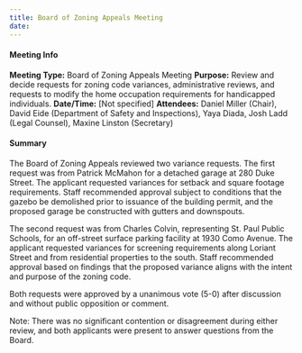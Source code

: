 ```yaml
---
title: Board of Zoning Appeals Meeting
date: 
---
```

#### Meeting Info
**Meeting Type:** Board of Zoning Appeals Meeting
**Purpose:** Review and decide requests for zoning code variances, administrative reviews, and requests to modify the home occupation requirements for handicapped individuals.
**Date/Time:** [Not specified]
**Attendees:** Daniel Miller (Chair), David Eide (Department of Safety and Inspections), Yaya Diada, Josh Ladd (Legal Counsel), Maxine Linston (Secretary)

#### Summary
The Board of Zoning Appeals reviewed two variance requests. The first request was from Patrick McMahon for a detached garage at 280 Duke Street. The applicant requested variances for setback and square footage requirements. Staff recommended approval subject to conditions that the gazebo be demolished prior to issuance of the building permit, and the proposed garage be constructed with gutters and downspouts.

The second request was from Charles Colvin, representing St. Paul Public Schools, for an off-street surface parking facility at 1930 Como Avenue. The applicant requested variances for screening requirements along Loriant Street and from residential properties to the south. Staff recommended approval based on findings that the proposed variance aligns with the intent and purpose of the zoning code.

Both requests were approved by a unanimous vote (5-0) after discussion and without public opposition or comment.

Note: There was no significant contention or disagreement during either review, and both applicants were present to answer questions from the Board.

